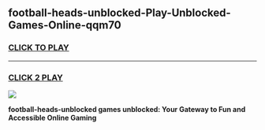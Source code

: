 
## football-heads-unblocked-Play-Unblocked-Games-Online-qqm70
<h3>
<a href="https://premium76.site?title=football-heads-unblocked&ref=24A">CLICK TO PLAY</a></h3>
<hr>

<h3>
<a href="https://premium76.site?title=football-heads-unblocked&ref=24A">CLICK 2 PLAY</a>
  
</h3>

<a href="https://premium76.site?title=football-heads-unblocked&ref=24A"><img src="https://clearcache.store/games.png"></a>


**football-heads-unblocked games unblocked: Your Gateway to Fun and Accessible Online Gaming**
